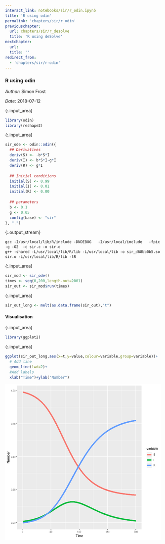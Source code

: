 ```yaml
---
interact_link: notebooks/sir/r_odin.ipynb
title: 'R using odin'
permalink: 'chapters/sir/r_odin'
previouschapter:
  url: chapters/sir/r_desolve
  title: 'R using deSolve'
nextchapter:
  url: 
  title: ''
redirect_from:
  - 'chapters/sir/r-odin'
---
```


### R using odin

*Author*: Simon Frost

*Date*: 2018-07-12


{:.input_area}
```R
library(odin)
library(reshape2)
```


{:.input_area}
```R
sir_ode <- odin::odin({
  ## Derivatives
  deriv(S) <- -b*S*I
  deriv(I) <- b*S*I-g*I
  deriv(R) <- g*I

  ## Initial conditions
  initial(S) <- 0.99
  initial(I) <- 0.01
  initial(R) <- 0.00

  ## parameters
  b <- 0.1
  g <- 0.05
  config(base) <- "sir"
}, ".")
```

{:.output_stream}
```
gcc -I/usr/local/lib/R/include -DNDEBUG   -I/usr/local/include   -fpic  -g -O2  -c sir.c -o sir.o
g++ -shared -L/usr/local/lib/R/lib -L/usr/local/lib -o sir_d68bb0b5.so sir.o -L/usr/local/lib/R/lib -lR

```


{:.input_area}
```R
sir_mod <- sir_ode()
times <- seq(0,200,length.out=2001)
sir_out <- sir_mod$run(times)
```


{:.input_area}
```R
sir_out_long <- melt(as.data.frame(sir_out),"t")
```

#### Visualisation


{:.input_area}
```R
library(ggplot2)
```


{:.input_area}
```R
ggplot(sir_out_long,aes(x=t,y=value,colour=variable,group=variable))+
  # Add line
  geom_line(lwd=2)+
  #Add labels
  xlab("Time")+ylab("Number")
```




![png](../../images/chapters/sir/r_odin_8_1.png)

